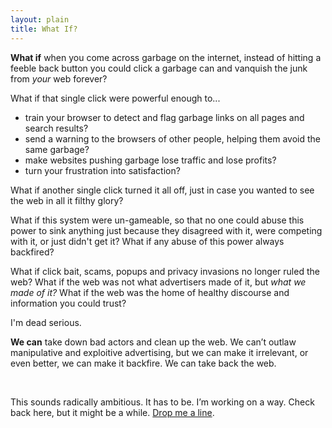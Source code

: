 ```yaml
---
layout: plain
title: What If?
---
```




**What if** when you come across garbage on the internet, instead of hitting a feeble back button you could click a garbage can and vanquish the junk from *your* web forever?

What if that single click were powerful enough to...

- train your browser to detect and flag garbage links on all pages and search results?
- send a warning to the browsers of other people, helping them avoid the same garbage?
- make websites pushing garbage lose traffic and lose profits?
- turn your frustration into satisfaction?

What if another single click turned it all off, just in case you wanted to see the web in all it filthy glory?  

What if this system were un-gameable, so that no one could abuse this power to sink anything just because they disagreed with it, were competing with it, or just didn't get it? What if any abuse of this power always backfired?

What if click bait, scams, popups and privacy invasions no longer ruled the web? What if the web was not what advertisers made of it, but *what we made of it?* What if the web was the home of healthy discourse and information you could trust? 

I'm dead serious. 

**We can** take down bad actors and clean up the web. We can’t outlaw manipulative and exploitive advertising, but we can make it irrelevant, or even better, we can make it backfire. We can take back the web.

<br>

This sounds radically ambitious. It has to be. I’m working on a way. Check back here, but it might be a while. [Drop me a line](mailto:whatif@commonkarma.org).